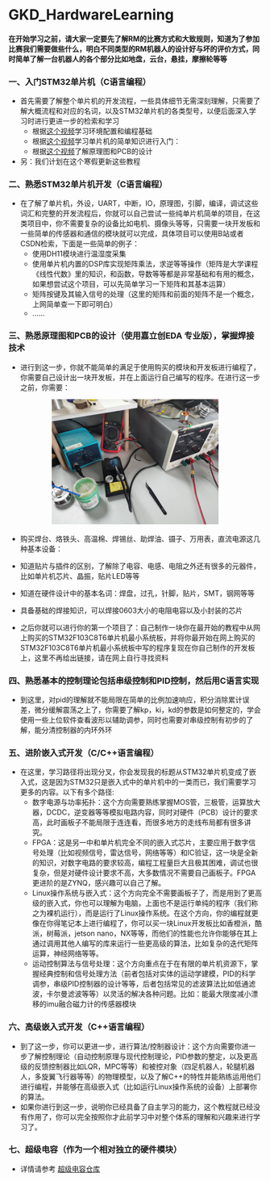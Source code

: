 # GKD_HardwareLearning
#### 在开始学习之前，请大家一定要先了解RM的比赛方式和大致规则，知道为了参加比赛我们需要做些什么，明白不同类型的RM机器人的设计好与坏的评价方式，同时简单了解一台机器人的各个部分比如地盘，云台，悬挂，摩擦轮等等
### 一、入门STM32单片机（C语言编程）
- 首先需要了解整个单片机的开发流程，一些具体细节无需深刻理解，只需要了解大概流程和对应的名词，以及STM32单片机的各类型号，以便后面深入学习时进行更进一步的检索和学习
  - 根据[这个视频](https://www.bilibili.com/video/BV1QD4y1a7kn/?spm_id_from=333.999.0.0&vd_source=3a6242b3cb9435a95f7d4a98159f0607)学习环境配置和编程基础
  - 根据[这个视频](https://www.bilibili.com/video/BV1wA411R7Rx/?spm_id_from=333.999.0.0&vd_source=3a6242b3cb9435a95f7d4a98159f0607)学习单片机的简单知识进行入门：
  - 根据[这个视频](https://www.bilibili.com/video/BV1gP4y1q78s/?spm_id_from=333.999.0.0&vd_source=3a6242b3cb9435a95f7d4a98159f0607)了解原理图和PCB的设计
- 另：我们计划在这个寒假更新这些教程

### 二、熟悉STM32单片机开发（C语言编程）
- 在了解了单片机，外设，UART，中断，IO，原理图，引脚，编译，调试这些词汇和完整的开发流程后，你就可以自己尝试一些纯单片机简单的项目，在这类项目中，你不需要复杂的设备比如电机、摄像头等等，只需要一块开发板和一些简单的传感器和通信的模块就可以完成，具体项目可以使用B站或者CSDN检索，下面是一些简单的例子：
  - 使用DH11模块进行温湿度采集
  - 使用单片机内置的DSP库实现矩阵乘法，求逆等等操作（矩阵是大学课程《线性代数》里的知识，和函数，导数等等都是非常基础和有用的概念，如果想尝试这个项目，可以先简单学习一下矩阵和其基本运算）
  - 矩阵按键及其输入信号的处理（这里的矩阵和前面的矩阵不是一个概念，上网简单查一下即可明白）
  - ......

### 三、熟悉原理图和PCB的设计（使用嘉立创EDA 专业版），掌握焊接技术
- 进行到这一步，你就不能简单的满足于使用购买的模块和开发板进行编程了，你需要自己设计出一块开发板，并在上面运行自己编写的程序。在进行这一步之前，你需要：
<p align="center">
  <img src="image.png" alt="示例图片" />
</p>

  - 购买焊台、烙铁头、高温棉、焊锡丝、助焊油、镊子、万用表，直流电源这几种基本设备：
  - 知道贴片与插件的区别，了解除了电容、电感、电阻之外还有很多的元器件，比如单片机芯片、晶振，贴片LED等等
  - 知道在硬件设计中的基本名词：焊盘，过孔，针脚，贴片，SMT，钢网等等
  - 具备基础的焊接知识，可以焊接0603大小的电阻电容以及小封装的芯片

- 之后你就可以进行你的第一个项目了：自己制作一块你在最开始的教程中从网上购买的STM32F103C8T6单片机最小系统板，并将你最开始在网上购买的STM32F103C8T6单片机最小系统板中写的程序复现在你自己制作的开发板上，这里不再给出链接，请在网上自行寻找资料

### 四、熟悉基本的控制理论包括串级控制和PID控制，然后用C语言实现
- 到这里，对pid的理解就不能局限在简单的比例加速响应，积分消除累计误差，微分缓解震荡之上了，你需要了解kp，ki，kd的参数是如何整定的，学会使用一些上位软件查看波形以辅助调参，同时也需要对串级控制有初步的了解，能分清控制器的内环外环

### 五、进阶嵌入式开发（C/C++语言编程）
- 在这里，学习路径将出现分叉，你会发现我的标题从STM32单片机变成了嵌入式，这是因为STM32只是嵌入式中的单片机中的一类而已，我们需要学习更多的内容。以下有多个路径:
  - 数字电源与功率拓扑：这个方向需要熟练掌握MOS管，三极管，运算放大器，DCDC，逆变器等等模拟电路内容，同时对硬件（PCB）设计的要求高，此时画板子不能局限于连连看，而很多地方的走线布局都有很多讲究。
  - FPGA：这是另一中和单片机完全不同的嵌入式芯片，主要应用于数字信号处理（比如视频信号，雷达信号，网络等等）和IC验证，这一块是全新的知识，对数字电路的要求较高，编程工程量巨大且极其困难，调试也很复杂，但是对硬件设计要求不高，大多数情况不需要自己画板子。FPGA更进阶的是ZYNQ，感兴趣可以自己了解。
  - Linux操作系统与嵌入式：这个方向完全不需要画板子了，而是用到了更高级的嵌入式，你也可以理解为电脑，上面也不是运行单纯的程序（我们称之为裸机运行），而是运行了Linux操作系统。在这个方向，你的编程就更像在你得笔记本上进行编程了，你可以买一块Linux开发板比如香橙派，酷派，树莓派，jetson nano，NX等等，而他们的性能也允许你能够在其上通过调用其他人编写的库来运行一些更高级的算法，比如复杂的迭代矩阵运算，神经网络等等。
  - 运动控制算法与信号处理：这个方向重点在于在有限的单片机资源下，掌握经典控制和信号处理方法（前者包括对实体的运动学建模，PID的科学调参，串级PID控制器的设计等等，后者包括常见的滤波算法比如低通滤波，卡尔曼滤波等等）以灵活的解决各种问题。比如：能最大限度减小漂移的imu融合磁力计的传感器模块

### 六、高级嵌入式开发（C++语言编程）
- 到了这一步，你可以更进一步，进行算法/控制器设计：这个方向需要你进一步了解控制理论（自动控制原理与现代控制理论，PID参数的整定，以及更高级的反馈控制器比如LQR，MPC等等）和被控对象（四足机器人，轮腿机器人，多旋翼飞行器等等）的物理模型，以及了解C++的特性并能熟练运用他们进行编程，并能够在高级嵌入式（比如运行Linux操作系统的设备）上部署你的算法。
- 如果你进行到这一步，说明你已经具备了自主学习的能力，这个教程就已经没有作用了，你可以完全按照你才此前学习中对整个体系的理解和兴趣来进行学习了。

### 七、超级电容（作为一个相对独立的硬件模块）
- 详情请参考 [超级电容仓库](https://github.com/GKD-RM-Lab/SuperCap_GKD)



